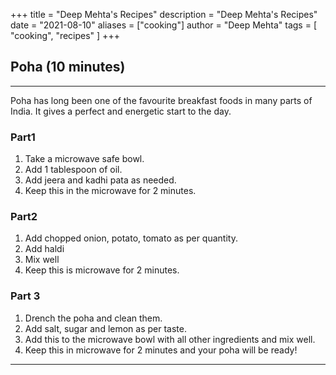 +++
title = "Deep Mehta's Recipes"
description = "Deep Mehta's Recipes"
date = "2021-08-10"
aliases = ["cooking"]
author = "Deep Mehta"
tags = [
    "cooking",
    "recipes"
]
+++

## Poha (10 minutes)

---

Poha has long been one of the favourite breakfast foods in many parts of India. It gives a perfect and energetic start to the day.

### Part1

1. Take a microwave safe bowl.
2. Add 1 tablespoon of oil.
3. Add jeera and kadhi pata as needed.
4. Keep this in the microwave for 2 minutes.

### Part2

1. Add chopped onion, potato, tomato as per quantity.
2. Add haldi
3. Mix well
4. Keep this is microwave for 2 minutes.

### Part 3

1. Drench the poha and clean them.
2. Add salt, sugar and lemon as per taste.
3. Add this to the microwave bowl with all other ingredients and mix well.
4. Keep this in microwave for 2 minutes and your poha will be ready!

---
